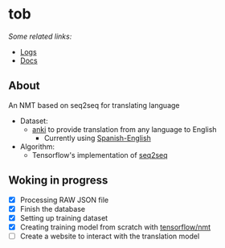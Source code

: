 # tob

_Some related links:_
- [Logs](LOGS.md)
- [Docs](docs)

## About
An NMT based on seq2seq for translating language
- Dataset:  
  * [anki](http://www.manythings.org/anki/) to provide translation from any language to English
    - Currently using [Spanish-English](www.manythings.org/anki/spa-eng.zip)
- Algorithm:
  - Tensorflow's implementation of [seq2seq](https://github.com/tensorflow/nmt)

## Woking in progress

-   [x] Processing RAW JSON file
-   [x] Finish the database
-   [x] Setting up training dataset
-   [x] Creating training model from scratch with [tensorflow/nmt](https://github.com/tensorflow/nmt)
-   [ ] Create a website to interact with the translation model
